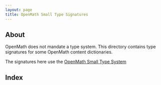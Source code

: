 ```yaml
---
layout: page
title: OpenMath Small Type Signatures
---
```


## About

OpenMath does not mandate a type system. This directory contains type signatures for some
OpenMath content dictionaries.

The signatures here use the [OpenMath Small Type System](https://openmath.github.io/standard/sts.pdf)
  
## Index
